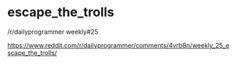 # escape_the_trolls
/r/dailyprogrammer weekly#25

https://www.reddit.com/r/dailyprogrammer/comments/4vrb8n/weekly_25_escape_the_trolls/
